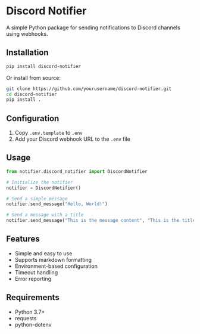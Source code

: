 # Discord Notifier

A simple Python package for sending notifications to Discord channels using webhooks.

## Installation

```bash
pip install discord-notifier
```

Or install from source:

```bash
git clone https://github.com/yourusername/discord-notifier.git
cd discord-notifier
pip install .
```

## Configuration

1. Copy `.env.template` to `.env`
2. Add your Discord webhook URL to the `.env` file

## Usage

```python
from notifier.discord_notifier import DiscordNotifier

# Initialize the notifier
notifier = DiscordNotifier()

# Send a simple message
notifier.send_message("Hello, World!")

# Send a message with a title
notifier.send_message("This is the message content", "This is the title")
```

## Features

- Simple and easy to use
- Supports markdown formatting
- Environment-based configuration
- Timeout handling
- Error reporting

## Requirements

- Python 3.7+
- requests
- python-dotenv
